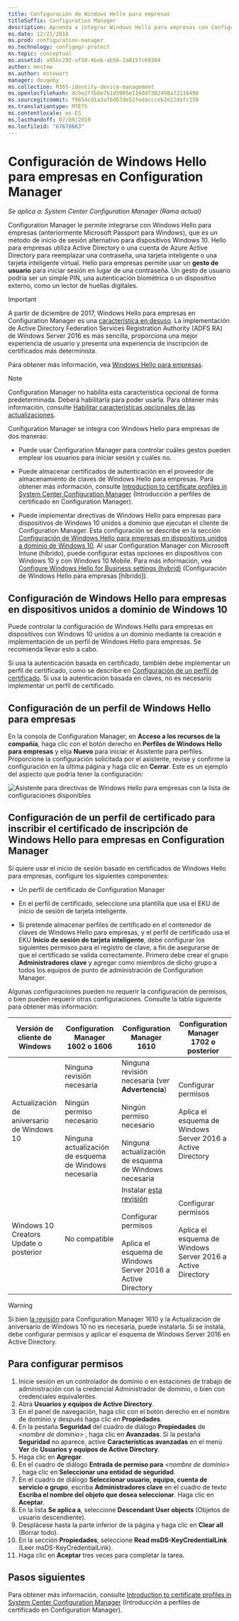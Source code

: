 ```yaml
---
title: Configuración de Windows Hello para empresas
titleSuffix: Configuration Manager
description: Aprenda a integrar Windows Hello para empresas con Configuration Manager.
ms.date: 12/21/2018
ms.prod: configuration-manager
ms.technology: configmgr-protect
ms.topic: conceptual
ms.assetid: a95bc292-af10-4beb-ab56-2a815fc69304
author: mestew
ms.author: mstewart
manager: dougeby
ms.collection: M365-identity-device-management
ms.openlocfilehash: dcbe2f7b0e7b1d5905e1160d7302498a72116498
ms.sourcegitcommit: f9654cd1a3af6d67de52fedaccceb2e22dafc159
ms.translationtype: MTE75
ms.contentlocale: es-ES
ms.lasthandoff: 07/09/2019
ms.locfileid: "67678663"
---
```

# <a name="windows-hello-for-business-settings-in-configuration-manager"></a>Configuración de Windows Hello para empresas en Configuration Manager

*Se aplica a: System Center Configuration Manager (Rama actual)*

<!--1245704-->
Configuration Manager le permite integrarse con Windows Hello para empresas (anteriormente Microsoft Passport para Windows), que es un método de inicio de sesión alternativo para dispositivos Windows 10. Hello para empresas utiliza Active Directory o una cuenta de Azure Active Directory para reemplazar una contraseña, una tarjeta inteligente o una tarjeta inteligente virtual. Hello para empresas permite usar un **gesto de usuario** para iniciar sesión en lugar de una contraseña. Un gesto de usuario podría ser un simple PIN, una autenticación biométrica o un dispositivo externo, como un lector de huellas digitales.


> [!Important]  
> A partir de diciembre de 2017, Windows Hello para empresas en Configuration Manager es una [característica en desuso](/sccm/core/plan-design/changes/deprecated/removed-and-deprecated-cmfeatures). La implementación de Active Directory Federation Services Registration Authority (ADFS RA) de Windows Server 2016 es más sencilla, proporciona una mejor experiencia de usuario y presenta una experiencia de inscripción de certificados más determinista.  


Para obtener más información, vea [Windows Hello para empresas](https://docs.microsoft.com/windows/access-protection/hello-for-business/hello-identity-verification).


> [!Note]  
> Configuration Manager no habilita esta característica opcional de forma predeterminada. Deberá habilitarla para poder usarla. Para obtener más información, consulte [Habilitar características opcionales de las actualizaciones](/sccm/core/servers/manage/install-in-console-updates#bkmk_options).<!--505213-->  


Configuration Manager se integra con Windows Hello para empresas de dos maneras:  

- Puede usar Configuration Manager para controlar cuáles gestos pueden emplear los usuarios para iniciar sesión y cuáles no.  

- Puede almacenar certificados de autenticación en el proveedor de almacenamiento de claves de Windows Hello para empresas. Para obtener más información, consulte [Introduction to certificate profiles in System Center Configuration Manager](introduction-to-certificate-profiles.md) (Introducción a perfiles de certificado en Configuration Manager).  

- Puede implementar directivas de Windows Hello para empresas para dispositivos de Windows 10 unidos a dominio que ejecutan el cliente de Configuration Manager. Esta configuración se describe en la sección [Configuración de Windows Hello para empresas en dispositivos unidos a dominio de Windows 10](#configure-windows-hello-for-business-on-domain-joined-windows-10-devices). Al usar Configuration Manager con Microsoft Intune (híbrido), puede configurar estas opciones en dispositivos con Windows 10 y con Windows 10 Mobile. Para más información, vea [Configure Windows Hello for Business settings (hybrid)](/sccm/mdm/deploy-use/windows-hello-for-business-settings) (Configuración de Windows Hello para empresas [híbrido]).



## <a name="configure-windows-hello-for-business-on-domain-joined-windows-10-devices"></a>Configuración de Windows Hello para empresas en dispositivos unidos a dominio de Windows 10

Puede controlar la configuración de Windows Hello para empresas en dispositivos con Windows 10 unidos a un dominio mediante la creación e implementación de un perfil de Windows Hello para empresas. Se recomienda llevar esto a cabo.


Si usa la autenticación basada en certificado, también debe implementar un perfil de certificado, como se describe en [Configuración de un perfil de certificado](#configure-a-certificate-profile-to-enroll-the-windows-hello-for-business-enrollment-certificate-in-configuration-manager). Si usa la autenticación basada en claves, no es necesario implementar un perfil de certificado.



## <a name="configure-a-windows-hello-for-business-profile"></a>Configuración de un perfil de Windows Hello para empresas  

En la consola de Configuration Manager, en **Acceso a los recursos de la compañía**, haga clic con el botón derecho en **Perfiles de Windows Hello para empresas** y elija **Nuevo** para iniciar el Asistente para perfiles. Proporcione la configuración solicitada por el asistente, revise y confirme la configuración en la última página y haga clic en **Cerrar**. Este es un ejemplo del aspecto que podría tener la configuración:  

![Asistente para directivas de Windows Hello para empresas con la lista de configuraciones disponibles](../media/Hello-for-Business-settings.png)



## <a name="configure-a-certificate-profile-to-enroll-the-windows-hello-for-business-enrollment-certificate-in-configuration-manager"></a>Configuración de un perfil de certificado para inscribir el certificado de inscripción de Windows Hello para empresas en Configuration Manager  

Si quiere usar el inicio de sesión basado en certificados de Windows Hello para empresas, configure los siguientes componentes:  

-   Un perfil de certificado de Configuration Manager  

-   En el perfil de certificado, seleccione una plantilla que usa el EKU de inicio de sesión de tarjeta inteligente.  

- Si pretende almacenar perfiles de certificado en el contenedor de claves de Windows Hello para empresas, y el perfil de certificado usa el EKU **Inicio de sesión de tarjeta inteligente**, debe configurar los siguientes permisos para el registro de clave, a fin de asegurarse de que el certificado se valida correctamente.
Primero debe crear el grupo **Administradores clave** y agregar como miembros de dicho grupo a todos los equipos de punto de administración de Configuration Manager.

Algunas configuraciones pueden no requerir la configuración de permisos, o bien pueden requerir otras configuraciones. Consulte la tabla siguiente para obtener más información:

|Versión de cliente de Windows|Configuration Manager 1602 o 1606|Configuration Manager 1610|Configuration Manager 1702 o posterior|
|-|-|-|-|
|Actualización de aniversario de Windows 10|Ninguna revisión necesaria<br><br>Ningún permiso necesario<br><br>Ninguna actualización de esquema de Windows necesaria|Ninguna revisión necesaria (ver **Advertencia**)<br><br>Ningún permiso necesario<br><br>Ninguna actualización de esquema de Windows necesaria|Configurar permisos<br><br>Aplica el esquema de Windows Server 2016 a Active Directory|
|Windows 10 Creators Update o posterior|No compatible|Instalar [esta revisión](https://support.microsoft.com/help/4010155/update-rollup-for-system-center-configuration-manager-current-branch-v)<br><br>Configurar permisos<br><br>Aplica el esquema de Windows Server 2016 a Active Directory|Configurar permisos<br><br>Aplica el esquema de Windows Server 2016 a Active Directory|

> [!WARNING]
> Si bien [la revisión](https://support.microsoft.com/help/4010155/update-rollup-for-system-center-configuration-manager-current-branch-v) para Configuration Manager 1610 y la Actualización de aniversario de Windows 10 no es necesaria, puede instalarla.  Si se instala, debe configurar permisos y aplicar el esquema de Windows Server 2016 en Active Directory.

## <a name="to-configure-permissions"></a>Para configurar permisos

1. Inicie sesión en un controlador de dominio o en estaciones de trabajo de administración con la credencial Administrador de dominio, o bien con credenciales equivalentes.
2. Abra **Usuarios y equipos de Active Directory**.
3. En el panel de navegación, haga clic con el botón derecho en el nombre de dominio y después haga clic en **Propiedades**.
4. En la pestaña **Seguridad** del cuadro de diálogo **Propiedades** de *\<nombre de dominio>* , haga clic en **Avanzadas**. Si la pestaña **Seguridad** no aparece, active **Características avanzadas** en el menú **Ver** de **Usuarios y equipos de Active Directory**.
5. Haga clic en **Agregar**.
6. En el cuadro de diálogo **Entrada de permiso para** *\<nombre de dominio>* , haga clic en **Seleccionar una entidad de seguridad**.
7. En el cuadro de diálogo **Seleccionar usuario, equipo, cuenta de servicio o grupo**, escriba **Administradores clave** en el cuadro de texto **Escriba el nombre del objeto que desea seleccionar**. Haga clic en **Aceptar**.
8. En la lista **Se aplica a**, seleccione **Descendant User objects** (Objetos de usuario descendiente).
9. Desplácese hasta la parte inferior de la página y haga clic en **Clear all** (Borrar todo).
10. En la sección **Propiedades**, seleccione **Read msDS-KeyCredentialLink** (Leer msDS-KeyCredentialLink).
11. Haga clic en **Aceptar** tres veces para completar la tarea.


## <a name="next-steps"></a>Pasos siguientes

Para obtener más información, consulte [Introduction to certificate profiles in System Center Configuration Manager](introduction-to-certificate-profiles.md) (Introducción a perfiles de certificado en Configuration Manager).  




